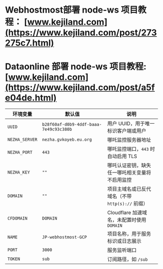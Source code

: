 # Webhostmost部署 node-ws 项目教程： [www.kejiland.com](https://www.kejiland.com/post/273275c7.html)
# Dataonline 部署 node-ws 项目教程:  [www.kejiland.com](https://www.kejiland.com/post/a5fe04de.html)
| 环境变量       | 默认值                                      | 说明                                                         |
|----------------|---------------------------------------------|--------------------------------------------------------------|
| `UUID`         | `b28f60af-d0b9-4ddf-baaa-7e49c93c380b`       | 用户 UUID，用于唯一标识客户端或用户                          |
| `NEZHA_SERVER` | `nezha.gvkoyeb.eu.org`                      | 哪吒监控服务器地址                                           |
| `NEZHA_PORT`   | `443`                                       | 哪吒监控端口，`443` 时自动启用 TLS                          |
| `NEZHA_KEY`    | `""`                                        | 哪吒认证密钥，缺失任一哪吒相关变量将不启用监控               |
| `DOMAIN`       | `""`                                        | 项目主域名或已反代域名（不带 `http(s)://` 前缀）         |
| `CFDOMAIN`     | `DOMAIN`                                    | Cloudflare 加速域名，未配置时使用 `DOMAIN`                  |
| `NAME`         | `JP-webhostmost-GCP`                                | 项目名称，用于服务标识或日志展示                            |
| `PORT`         | `3000`                                      | 服务监听端口                                                 |
| `TOKEN`        | `sub`                                       | 订阅路径，如 `/sub`                                          |
